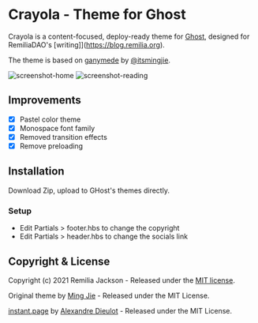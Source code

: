 # Crayola - Theme for Ghost

Crayola is a content-focused, deploy-ready theme for [Ghost](http://github.com/tryghost/ghost/), designed for RemiliaDAO's [writing]](https://blog.remilia.org).

The theme is based on [ganymede](https://github.com/itsmingjie/ganymede) by [@itsmingjie](https://github.com/itsmingjie/).

![screenshot-home](docs/screenshot-1.png)
![screenshot-reading](docs/screenshot-2.png)

## Improvements

- [x] Pastel color theme
- [x] Monospace font family
- [X] Removed transition effects
- [X] Remove preloading

## Installation

Download Zip, upload to GHost's themes directly.

### Setup

- Edit Partials > footer.hbs to change the copyright
- Edit Partials > header.hbs to change the socials link

## Copyright & License

Copyright (c) 2021 Remilia Jackson - Released under the [MIT license](LICENSE).

Original theme by [Ming Jie](https://github.com/itsmingjie/) - Released under the MIT License.

[instant.page](https://github.com/instantpage/instant.page/) by [Alexandre Dieulot](https://dieulot.fr/) - Released under the MIT License.

